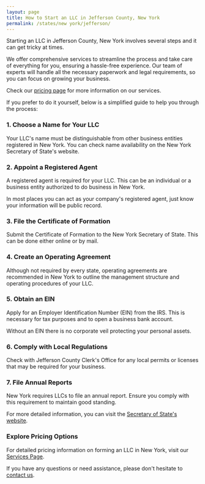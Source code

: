 ```yaml
---
layout: page
title: How to Start an LLC in Jefferson County, New York
permalink: /states/new york/jefferson/
---
```


<p>Starting an LLC in Jefferson County, New York involves several steps and it can get tricky at times.</p>

<p>We offer comprehensive services to streamline the process and take care of everything for you, ensuring a hassle-free experience. Our team of experts will handle all the necessary paperwork and legal requirements, so you can focus on growing your business.</p>

<p>Check our <a href="/services/">pricing page</a> for more information on our services.</p>

<p>If you prefer to do it yourself, below is a simplified guide to help you through the process:</p>

<h3>1. Choose a Name for Your LLC</h3>
<p>Your LLC's name must be distinguishable from other business entities registered in New York. You can check name availability on the New York Secretary of State's website.</p>

<h3>2. Appoint a Registered Agent</h3>
<p>A registered agent is required for your LLC. This can be an individual or a business entity authorized to do business in New York.</p>

<p>In most places you can act as your company's registered agent, just know your information will be public record.<p>

<h3>3. File the Certificate of Formation</h3>
<p>Submit the Certificate of Formation to the New York Secretary of State. This can be done either online or by mail.</p>

<h3>4. Create an Operating Agreement</h3>
<p>Although not required by every state, operating agreements are recommended in New York to outline the management structure and operating procedures of your LLC.</p>

<h3>5. Obtain an EIN</h3>
<p>Apply for an Employer Identification Number (EIN) from the IRS. This is necessary for tax purposes and to open a business bank account.</p>

<p>Without an EIN there is no corporate veil protecting your personal assets.</p>

<h3>6. Comply with Local Regulations</h3>
<p>Check with Jefferson County Clerk's Office for any local permits or licenses that may be required for your business.</p>

<h3>7. File Annual Reports</h3>
<p>New York requires LLCs to file an annual report. Ensure you comply with this requirement to maintain good standing.</p>

<p>For more detailed information, you can visit the <a href="https://www.ny.gov/services/business">Secretary of State's website</a>.</p>

<h3>Explore Pricing Options</h3>
<p>For detailed pricing information on forming an LLC in New York, visit our <a href="/services/">Services Page</a>.</p>
<p>If you have any questions or need assistance, please don't hesitate to <a href="https://www.businessinitiative.org/contact/" target="_blank">contact us</a>.</p>
